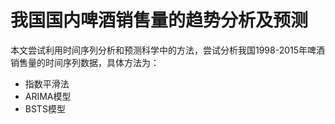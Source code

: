 # 我国国内啤酒销售量的趋势分析及预测

本文尝试利用时间序列分析和预测科学中的方法，尝试分析我国1998-2015年啤酒销售量的时间序列数据，具体方法为：

* 指数平滑法
* ARIMA模型
* BSTS模型
